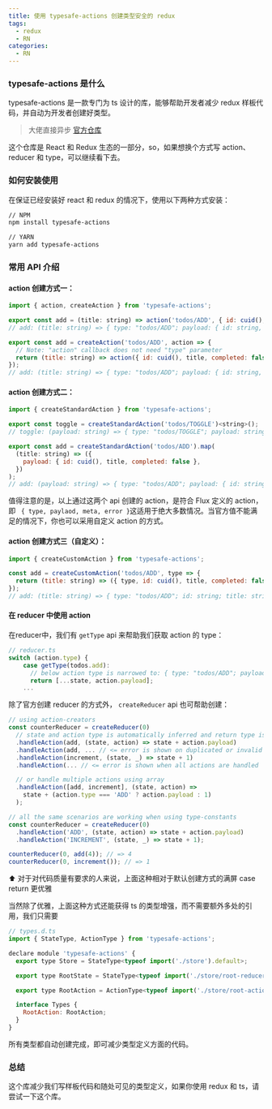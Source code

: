 ```yaml
---
title: 使用 typesafe-actions 创建类型安全的 redux
tags:
  - redux
  - RN
categories:
  - RN
---
```



### typesafe-actions 是什么

typesafe-actions 是一款专门为 ts 设计的库，能够帮助开发者减少 redux 样板代码，并自动为开发者创建好类型。

> 大佬直接异步 [官方仓库](https://github.com/piotrwitek/typesafe-actions#createasyncaction)

这个仓库是 React 和 Redux 生态的一部分，so，如果想换个方式写 action、reducer 和 type，可以继续看下去。



### 如何安装使用

在保证已经安装好 react 和 redux 的情况下，使用以下两种方式安装：

```bash
// NPM
npm install typesafe-actions

// YARN
yarn add typesafe-actions
```



### 常用 API 介绍

#### action 创建方式一：

```javascript
import { action, createAction } from 'typesafe-actions';

export const add = (title: string) => action('todos/ADD', { id: cuid(), title, completed: false });
// add: (title: string) => { type: "todos/ADD"; payload: { id: string, title: string, completed: boolean; }; }

export const add = createAction('todos/ADD', action => {
  // Note: "action" callback does not need "type" parameter
  return (title: string) => action({ id: cuid(), title, completed: false });
});
// add: (title: string) => { type: "todos/ADD"; payload: { id: string, title: string, completed: boolean; }; }
```

####  action 创建方式二：

```javascript
import { createStandardAction } from 'typesafe-actions';

export const toggle = createStandardAction('todos/TOGGLE')<string>();
// toggle: (payload: string) => { type: "todos/TOGGLE"; payload: string; }

export const add = createStandardAction('todos/ADD').map(
  (title: string) => ({
    payload: { id: cuid(), title, completed: false },
  })
);
// add: (payload: string) => { type: "todos/ADD"; payload: { id: string, title: string, completed: boolean; }; }
```

值得注意的是，以上通过这两个 api 创建的 action，是符合 Flux 定义的 action，即 ` { type, paylaod, meta, error }`这适用于绝大多数情况。当官方值不能满足的情况下，你也可以采用自定义 action 的方式。

####  action 创建方式三（自定义）：

```javascript
import { createCustomAction } from 'typesafe-actions';

const add = createCustomAction('todos/ADD', type => {
  return (title: string) => ({ type, id: cuid(), title, completed: false });
});
// add: (title: string) => { type: "todos/ADD"; id: string; title: string; completed: boolean; }
```



#### 在 reducer 中使用 action

在reducer中，我们有 `getType` api 来帮助我们获取 action 的 type：

```javascript
// reducer.ts
switch (action.type) {
    case getType(todos.add):
      // below action type is narrowed to: { type: "todos/ADD"; payload: Todo; }
      return [...state, action.payload];
    ...
```

除了官方创建 reducer 的方式外， `createReducer` api 也可帮助创建：

```javascript
// using action-creators
const counterReducer = createReducer(0)
  // state and action type is automatically inferred and return type is validated to be exact type
  .handleAction(add, (state, action) => state + action.payload)
  .handleAction(add, ... // <= error is shown on duplicated or invalid actions
  .handleAction(increment, (state, _) => state + 1)
  .handleAction(... // <= error is shown when all actions are handled

  // or handle multiple actions using array
  .handleAction([add, increment], (state, action) =>
    state + (action.type === 'ADD' ? action.payload : 1)
  );

// all the same scenarios are working when using type-constants
const counterReducer = createReducer(0)
  .handleAction('ADD', (state, action) => state + action.payload)
  .handleAction('INCREMENT', (state, _) => state + 1);

counterReducer(0, add(4)); // => 4
counterReducer(0, increment()); // => 1
```



⬆ 对于对代码质量有要求的人来说，上面这种相对于默认创建方式的满屏 case return 更优雅



当然除了优雅，上面这种方式还能获得 ts 的类型增强，而不需要额外多处的引用，我们只需要



```javascript
// types.d.ts
import { StateType, ActionType } from 'typesafe-actions';

declare module 'typesafe-actions' {
  export type Store = StateType<typeof import('./store').default>;

  export type RootState = StateType<typeof import('./store/root-reducer').default>;

  export type RootAction = ActionType<typeof import('./store/root-action').default>;

  interface Types {
    RootAction: RootAction;
  }
}
```

所有类型都自动创建完成，即可减少类型定义方面的代码。



### 总结

这个库减少我们写样板代码和随处可见的类型定义，如果你使用 redux 和 ts，请尝试一下这个库。
